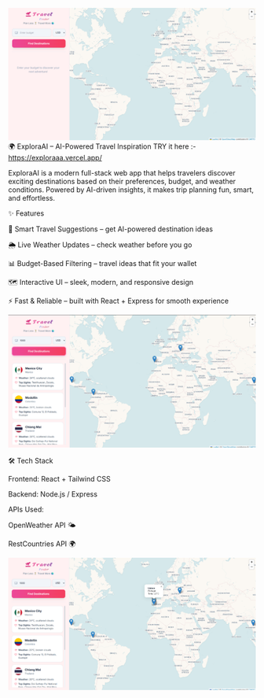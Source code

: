 ![Homepage](https://github.com/omshree59/NEWtravelfinder/blob/fe62222c96d2882343ab184ea376aab7243040cf/Screenshot%202025-09-07%20002739.png)
 🌍 ExploraAI – AI-Powered Travel Inspiration
  TRY it here :- https://exploraaa.vercel.app/

ExploraAI is a modern full-stack web app that helps travelers discover exciting destinations based on their preferences, budget, and weather conditions. Powered by  AI-driven insights, it makes trip planning fun, smart, and effortless.

✨ Features

🧭 Smart Travel Suggestions – get AI-powered destination ideas

🌦 Live Weather Updates – check weather before you go

📊 Budget-Based Filtering – travel ideas that fit your wallet

🗺 Interactive UI – sleek, modern, and responsive design

⚡ Fast & Reliable – built with React + Express for smooth experience


![Homepage](https://github.com/omshree59/NEWtravelfinder/blob/fe62222c96d2882343ab184ea376aab7243040cf/Screenshot%202025-09-07%20002809.png)

🛠 Tech Stack

Frontend: React + Tailwind CSS

Backend: Node.js / Express

APIs Used:

OpenWeather API 🌤

RestCountries API 🌍


![Homepage](https://github.com/omshree59/NEWtravelfinder/blob/fe62222c96d2882343ab184ea376aab7243040cf/Screenshot%202025-09-07%20002821.png)
